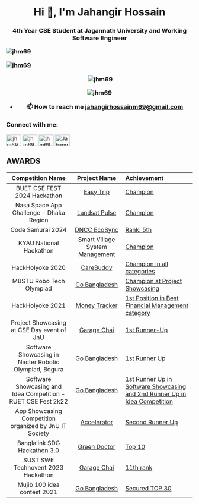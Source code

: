 <h1 align="center">Hi 👋, I'm Jahangir Hossain</h1>
<h3 align="center">4th Year CSE Student at Jagannath University and Working Software Engineer 

<p align="left"> <img src="https://komarev.com/ghpvc/?username=jhm69&label=Profile%20views&color=0e75b6&style=flat" alt="jhm69" /> </p>

<p align="left"> <a href="https://github.com/ryo-ma/github-profile-trophy"><img src="https://github-profile-trophy.vercel.app/?username=jhm69" alt="jhm69" /></a> </p>
 
<p>&nbsp;<img align="center" src="https://github-readme-stats.vercel.app/api?username=jhm69&show_icons=true&locale=en" alt="jhm69" /></p> 
<p><img align="center" src="https://github-readme-streak-stats.herokuapp.com/?user=jhm69&" alt="jhm69" /></p>

- 📫 How to reach me **jahangirhossainm69@gmail.com**

<h3 align="left">Connect with me:</h3>
<p align="left">
<a href="https://twitter.com/jhm691127" target="blank"><img align="center" src="https://raw.githubusercontent.com/rahuldkjain/github-profile-readme-generator/master/src/images/icons/Social/twitter.svg" alt="jhm69" height="30" width="40" /></a>
<a href="https://facebook.com/jhm69" target="blank"><img align="center" src="https://raw.githubusercontent.com/rahuldkjain/github-profile-readme-generator/master/src/images/icons/Social/facebook.svg" alt="jhm69" height="30" width="40" /></a>
<a href="https://www.instagram.com/jhm69" target="blank"><img align="center" src="https://raw.githubusercontent.com/rahuldkjain/github-profile-readme-generator/master/src/images/icons/Social/instagram.svg" alt="jhm69" height="30" width="40" /></a>
<a href="https://www.youtube.com/@jhm69" target="blank"><img align="center" src="https://raw.githubusercontent.com/rahuldkjain/github-profile-readme-generator/master/src/images/icons/Social/youtube.svg" alt="Jahangir Hossain" height="30" width="40" /></a>
</p>
 
## AWARDS

|                       Competition Name                        |         Project Name          | Achievement                                                                               |
| :-----------------------------------------------------------: | :---------------------------: | :---------------------------------------------------------------------------------------- |
|                  BUET CSE FEST 2024 Hackathon                 |    [Easy Trip][EasyTrip]      | [Champion][buet_champion]                                                                 |
|            Nasa Space App Challenge - Dhaka Region            |  [Landsat Pulse][landsat]     | [Champion][nasa_champion]                                                                 |
|                     Code Samurai 2024                         | [DNCC EcoSync][DNCC EcoSync]  | [Rank: 5th][code_samurai_5th]                                                             |
|                    KYAU National Hackathon                    |Smart Village System Management| [Champion][kyau]                                                                          |
|                       HackHolyoke 2020                        |    [CareBuddy][carebuddy]     | [Champion in all categories][hackHolyoke2020]                                             |
|                   MBSTU Robo Tech Olympiad                    |     [Go Bangladesh][goBd]     | [Champion at Project Showcasing][mbstuRoboTech]                                           |
|                       HackHolyoke 2021                        | [Money Tracker][moneyTracker] | [1st Position in Best Financial Management category ][hackHolyoke2021]                    |
|          Project Showcasing at CSE Day event of JnU           |   [Garage Chai][garageChai]   | [1st Runner-Up][cseDay]                                                                   |
|    Software Showcasing in Nacter Robotic Olympiad, Bogura     |     [Go Bangladesh][goBd]     | [1st Runner Up][nacterRoboticOlympiad]                                                    |
| Software Showcasing and Idea Competition - RUET CSE Fest 2k22 |     [Go Bangladesh][goBd]     | [1st Runner Up in Software Showcasing and 2nd Runner Up in Idea Competition][ruetCseFest] |
|    App Showcasing Competition organized by JnU IT Society     |  [Accelerator][accelerator]   | [Second Runner Up][appShowcasingCompetition]                                              |
|                 Banglalink SDG Hackathon 3.0                  |      [Green Doctor][gd]       | [Top 10][banglalinkSdg]                                                                   |
|              SUST SWE Technovent 2023 Hackathon               |   [Garage Chai][garageChai]   | [11th rank][sustHackathon]                                                                |
|                  Mujib 100 idea contest 2021                  |     [Go Bangladesh][goBd]     | [Secured TOP 30][mujib100]                                                                |
 

<!-- links -->
[nasa_champion]: https://www.linkedin.com/posts/jhm69_nasaspaceapps-hackathonchampion-quantumvoyagers-activity-7248613363587424256-yrp4
[buet_champion]: https://www.linkedin.com/posts/jhm69_we-became-champion-at-the-buet-cse-fest-2024-activity-7256759475091484672-2PAu
[mpBian]: http://mp-bian.com
[infinityPublication]: https://docs.google.com/presentation/d/1VsnUCp6PPcYLZYSUro5vAISWb_kzB9xQE60s-wftQrU/edit?usp=sharing
[cmmCourtDhaka]: http://cmmcourtdhaka.gov.bd
[qrCodePayment]: https://web.facebook.com/Techshohor/videos/1098634224021758/
[accelerator]: https://github.com/JHM69/Accelerator
[judgesPlatformBd]: https://play.google.com/store/apps/details?id=com.jhm69.bjs_contact&hl=en&gl=US

<!-- achievement links-->
[EasyTrip]: https://github.com/JHM69/EasyTrip
[Landsat]: https://github.com/JHM69/landsat-pulse-app 
[code_samurai_5th]: https://www.linkedin.com/pulse/experience-code-samurai-2024-jahangir-hossain-zgglc/
[kyau]: https://www.linkedin.com/posts/jahangir-hossain-b8325017b_champion-it-was-a-sudden-plan-to-participate-activity-7107094867633209346-bY_X?utm_source=share&utm_medium=member_desktop
[hackHolyoke2020]: https://devpost.com/software/carebuddy-rhgbd4
[mbstuRoboTech]: https://www.facebook.com/jhm69
[hackHolyoke2021]: https://devpost.com/software/money_tracker
[cseDay]: https://www.facebook.com/jhm69/posts/pfbid02M55gieKi6hn1zjGwBq7gtc5tL542pNnVsozLZCRFjnpfK7zj3ApG6ByNChn4YQsml
[nacterRoboticOlympiad]: https://www.facebook.com/jhm69/posts/pfbid06L19NQXEiekxDkU2ZSC7y4sFd2ichGxbjUVMTonCG3nXio4bv9KGVeTdqmd69PiLl
[ruetCseFest]: https://www.facebook.com/jhm69/posts/pfbid02kmxqPTZBfSnt9xEJmRM3G6Er56WZbJZpH2xBPcCE8Hu7m2TNWdzLGWWgfkBWXcWvl
[appShowcasingCompetition]: https://web.facebook.com/photo?fbid=1945245132490348&set=pcb.1945245509156977
[banglalinkSdg]: https://www.facebook.com/jhm69/posts/pfbid02TXpLEC43pEJe2Kdxk7tpFmAymSfohGNRBp9L3ZHXNWFFYC4enX1cpYDEmRSjNk29l
[sustHackathon]: https://www.facebook.com/jhm69/posts/pfbid027ydn8XY44EFKdDxntDMEg4YGjVLngfvEt2N8bMKgwpxqaq1gnkBJbfbVAAMmeZidl
[mujib100]: https://web.facebook.com/photo.php?fbid=3099943093585707&set=pb.100007101402161.-2207520000.&type=3&_rdc=1&_rdr

<!-- project links -->

[accelerator]: https://github.com/JHM69/Accelerator
[garageChai]: https://github.com/JHM69/Garage_Cai
[gd]: https://greendoctor.netlify.app/
[projectLink6]: https://jhm.com
[goBd]: https://go-bangladesh.com/
[moneyTracker]: https://github.com/JHM69/Money_Tracker
[carebuddy]: https://github.com/JHM69/CareBuddy
[DNCC EcoSync]: https://github.com/JHM69/CS24-p2-quantum_guys

<!-- social media links -->

[LinkedIn]: https://www.linkedin.com/in/jhm69/
[Instagram]: https://www.instagram.com/jhm69/
[Facebook]: https://www.facebook.com/jhm69
[Twitter]: (https://twitter.com/jhm69)
[Youtube]: https://www.youtube.com/@jhm69
